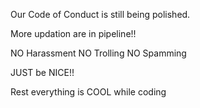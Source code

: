 Our Code of Conduct is still being polished.

More updation are in pipeline!!

NO Harassment
NO Trolling
NO Spamming

JUST be NICE!!

Rest everything is COOL while coding

